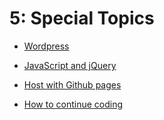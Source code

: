 5: Special Topics
=========================

+ [Wordpress](https://drive.google.com/open?id=1GyLv7TdfOn0zs1Ya2Z-l38aWqWdXRUJCozJBrVvrzv8&authuser=0)

+ [JavaScript and jQuery](https://drive.google.com/open?id=1Wx0zyNDZ30dqfjGzSOih7378dfeksetqpYKmXEFNqYI&authuser=0)

+ [Host with Github pages](https://docs.google.com/document/d/16yenSMy4lGFn_s0_Pkh_QYNIZqoL9vq4iiNrPk6dB58/edit?usp=sharing)

+ [How to continue coding](https://docs.google.com/presentation/d/1eEqhae7vOIDIQ7Ug5VZoj15qXgX1g-84LDndoomxheQ/edit?usp=sharing)